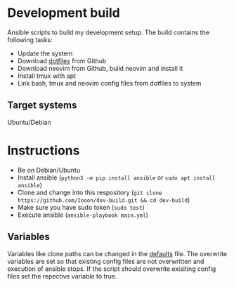 # Development build

Ansible scripts to build my development setup.
The build contains the following tasks:
- Update the system
- Download [dotfiles](https://github.com/Iooon/dotfiles.git) from Github
- Download neovim from Github, build neovim and install it
- Install tmux with apt
- Link bash, tmux and neovim config files from dotfiles to system

## Target systems

Ubuntu/Debian


# Instructions

- Be on Debian/Ubuntu
- Install ansible (``python3 -m pip install ansible`` or ``sudo apt install ansible``)
- Clone and change into this respository (``git clone https://github.com/Iooon/dev-build.git && cd dev-build``)
- Make sure you have sudo token (``sudo test``)
- Execute ansible (``ansible-playbook main.yml``)

## Variables

Variables like clone paths can be changed in the [defaults](/roles/dev-setup/defaults/main.yml) file.
The overwrite variables are set so that existing config files are not overwritten and execution of ansible stops.
If the script should overwrite exisiting config files set the repective variable to true.

